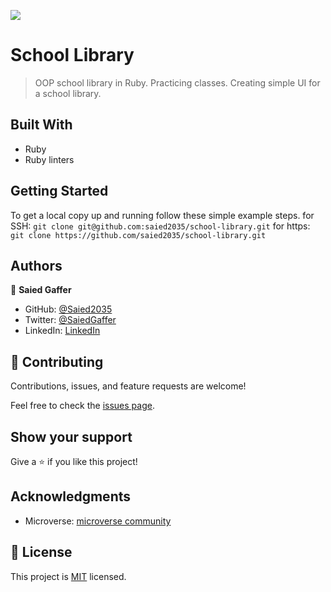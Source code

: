 ![](https://img.shields.io/badge/Microverse-blueviolet)

#  School Library

> OOP school library in Ruby. Practicing classes. Creating simple UI for a school library. 

## Built With

- Ruby
- Ruby linters

## Getting Started

To get a local copy up and running follow these simple example steps.
for SSH:
`git clone git@github.com:saied2035/school-library.git`
for https:
`git clone https://github.com/saied2035/school-library.git`


## Authors

👤 **Saied Gaffer**

- GitHub: [@Saied2035](https://github.com/saied2035)
- Twitter: [@SaiedGaffer](https://twitter.com/SaiedGaffer)
- LinkedIn: [LinkedIn](https://www.linkedin.com/in/saiedgaffer/)

## 🤝 Contributing

Contributions, issues, and feature requests are welcome!

Feel free to check the [issues page](https://github.com/saied2035/school-library/issues).

## Show your support

Give a ⭐️ if you like this project!

## Acknowledgments

- Microverse: [microverse community](https://github.com/microverseinc)

## 📝 License

This project is [MIT](./MIT.md) licensed.
